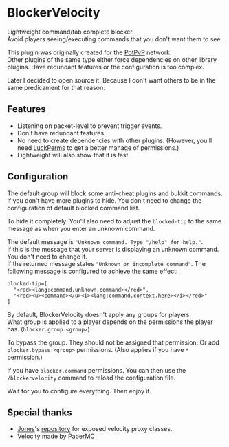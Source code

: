 # BlockerVelocity

Lightweight command/tab complete blocker.  
Avoid players seeing/executing commands that you don't want them to see.

This plugin was originally created for the [PotPvP](https://www.potpvp.cc/) network.  
Other plugins of the same type either force dependencies on other library plugins. Have redundant features or the configuration is too complex.  

Later I decided to open source it. Because I don't want others to be in the same predicament for that reason.

## Features

  - Listening on packet-level to prevent trigger events.
  - Don't have redundant features.
  - No need to create dependencies with other plugins. 
(However, you'll need [LuckPerms](https://luckperms.net) to get a better manage of permissions.)
  - Lightweight will also show that it is fast.

## Configuration

The default group will block some anti-cheat plugins and bukkit commands.  
If you don't have more plugins to hide. 
You don't need to change the configuration of default blocked command list.

To hide it completely. 
You'll also need to adjust the `blocked-tip` to the same message as when you enter an unknown command.  

The default message is `"Unknown command. Type "/help" for help."`.  
If this is the message that your server is displaying an unknown command. You don't need to change it.  
If the returned message states `"Unknown or incomplete command"`. 
The following message is configured to achieve the same effect:

```hocon
blocked-tip=[
  "<red><lang:command.unknown.command></red>",
  "<red><u><command></u><i><lang:command.context.here></i></red>"
]
```

By default, BlockerVelocity doesn't apply any groups for players.  
What group is applied to a player depends on the permissions the player has. (`blocker.group.<group>`)

To bypass the group. They should not be assigned that permission. 
Or add `blocker.bypass.<group>` permissions. (Also applies if you have  `*` permission.)

If you have `blocker.command` permissions. 
You can then use the `/blockervelocity` command to reload the configuration file.

Wait for you to configure everything. Then enjoy it.

## Special thanks

  - [Jones](https://github.com/jonesdevelopment)'s [repository](https://repo.jonesdev.xyz/releases/) for exposed velocity proxy classes.
  - [Velocity](https://github.com/PaperMC/Velocity) made by [PaperMC](https://github.com/PaperMC)